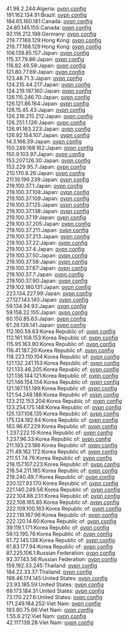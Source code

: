41.98.2.244:Algeria: [ovpn config](vpn/41_98_2_244.ovpn)  
191.162.134.91:Brazil: [ovpn config](vpn/191_162_134_91.ovpn)  
184.65.160.181:Canada: [ovpn config](vpn/184_65_160_181.ovpn)  
24.80.145.155:Canada: [ovpn config](vpn/24_80_145_155.ovpn)  
92.116.212.198:Germany: [ovpn config](vpn/92_116_212_198.ovpn)  
219.77.168.129:Hong Kong: [ovpn config](vpn/219_77_168_129.ovpn)  
219.77.168.129:Hong Kong: [ovpn config](vpn/219_77_168_129.ovpn)  
106.139.85.157:Japan: [ovpn config](vpn/106_139_85_157.ovpn)  
115.37.79.86:Japan: [ovpn config](vpn/115_37_79_86.ovpn)  
116.82.49.59:Japan: [ovpn config](vpn/116_82_49_59.ovpn)  
121.80.77.69:Japan: [ovpn config](vpn/121_80_77_69.ovpn)  
123.48.71.3:Japan: [ovpn config](vpn/123_48_71_3.ovpn)  
124.215.44.217:Japan: [ovpn config](vpn/124_215_44_217.ovpn)  
124.219.197.160:Japan: [ovpn config](vpn/124_219_197_160.ovpn)  
126.115.246.70:Japan: [ovpn config](vpn/126_115_246_70.ovpn)  
126.121.86.164:Japan: [ovpn config](vpn/126_121_86_164.ovpn)  
126.15.45.43:Japan: [ovpn config](vpn/126_15_45_43.ovpn)  
126.216.215.212:Japan: [ovpn config](vpn/126_216_215_212.ovpn)  
126.251.1.126:Japan: [ovpn config](vpn/126_251_1_126.ovpn)  
126.91.163.223:Japan: [ovpn config](vpn/126_91_163_223.ovpn)  
126.92.154.107:Japan: [ovpn config](vpn/126_92_154_107.ovpn)  
14.3.166.39:Japan: [ovpn config](vpn/14_3_166_39.ovpn)  
150.249.168.162:Japan: [ovpn config](vpn/150_249_168_162.ovpn)  
150.9.103.97:Japan: [ovpn config](vpn/150_9_103_97.ovpn)  
153.207.126.30:Japan: [ovpn config](vpn/153_207_126_30.ovpn)  
153.229.95.7:Japan: [ovpn config](vpn/153_229_95_7.ovpn)  
210.170.8.26:Japan: [ovpn config](vpn/210_170_8_26.ovpn)  
211.19.199.239:Japan: [ovpn config](vpn/211_19_199_239.ovpn)  
219.100.37.1:Japan: [ovpn config](vpn/219_100_37_1.ovpn)  
219.100.37.108:Japan: [ovpn config](vpn/219_100_37_108.ovpn)  
219.100.37.109:Japan: [ovpn config](vpn/219_100_37_109.ovpn)  
219.100.37.125:Japan: [ovpn config](vpn/219_100_37_125.ovpn)  
219.100.37.138:Japan: [ovpn config](vpn/219_100_37_138.ovpn)  
219.100.37.19:Japan: [ovpn config](vpn/219_100_37_19.ovpn)  
219.100.37.205:Japan: [ovpn config](vpn/219_100_37_205.ovpn)  
219.100.37.211:Japan: [ovpn config](vpn/219_100_37_211.ovpn)  
219.100.37.213:Japan: [ovpn config](vpn/219_100_37_213.ovpn)  
219.100.37.22:Japan: [ovpn config](vpn/219_100_37_22.ovpn)  
219.100.37.4:Japan: [ovpn config](vpn/219_100_37_4.ovpn)  
219.100.37.50:Japan: [ovpn config](vpn/219_100_37_50.ovpn)  
219.100.37.58:Japan: [ovpn config](vpn/219_100_37_58.ovpn)  
219.100.37.67:Japan: [ovpn config](vpn/219_100_37_67.ovpn)  
219.100.37.7:Japan: [ovpn config](vpn/219_100_37_7.ovpn)  
219.100.37.90:Japan: [ovpn config](vpn/219_100_37_90.ovpn)  
219.102.180.131:Japan: [ovpn config](vpn/219_102_180_131.ovpn)  
223.134.227.99:Japan: [ovpn config](vpn/223_134_227_99.ovpn)  
27.127.143.140:Japan: [ovpn config](vpn/27_127_143_140.ovpn)  
59.134.94.93:Japan: [ovpn config](vpn/59_134_94_93.ovpn)  
59.158.22.155:Japan: [ovpn config](vpn/59_158_22_155.ovpn)  
60.150.85.63:Japan: [ovpn config](vpn/60_150_85_63.ovpn)  
61.26.139.141:Japan: [ovpn config](vpn/61_26_139_141.ovpn)  
112.160.59.63:Korea Republic of: [ovpn config](vpn/112_160_59_63.ovpn)  
112.161.108.153:Korea Republic of: [ovpn config](vpn/112_161_108_153.ovpn)  
115.95.163.90:Korea Republic of: [ovpn config](vpn/115_95_163_90.ovpn)  
116.41.187.20:Korea Republic of: [ovpn config](vpn/116_41_187_20.ovpn)  
118.223.110.104:Korea Republic of: [ovpn config](vpn/118_223_110_104.ovpn)  
121.132.241.153:Korea Republic of: [ovpn config](vpn/121_132_241_153.ovpn)  
121.133.46.205:Korea Republic of: [ovpn config](vpn/121_133_46_205.ovpn)  
121.136.144.121:Korea Republic of: [ovpn config](vpn/121_136_144_121.ovpn)  
121.146.154.134:Korea Republic of: [ovpn config](vpn/121_146_154_134.ovpn)  
121.187.151.199:Korea Republic of: [ovpn config](vpn/121_187_151_199.ovpn)  
121.54.248.188:Korea Republic of: [ovpn config](vpn/121_54_248_188.ovpn)  
123.212.153.204:Korea Republic of: [ovpn config](vpn/123_212_153_204.ovpn)  
123.254.175.148:Korea Republic of: [ovpn config](vpn/123_254_175_148.ovpn)  
125.137.108.135:Korea Republic of: [ovpn config](vpn/125_137_108_135.ovpn)  
175.124.192.64:Korea Republic of: [ovpn config](vpn/175_124_192_64.ovpn)  
183.96.67.229:Korea Republic of: [ovpn config](vpn/183_96_67_229.ovpn)  
1.237.222.15:Korea Republic of: [ovpn config](vpn/1_237_222_15.ovpn)  
1.237.96.33:Korea Republic of: [ovpn config](vpn/1_237_96_33.ovpn)  
211.193.23.186:Korea Republic of: [ovpn config](vpn/211_193_23_186.ovpn)  
211.49.162.172:Korea Republic of: [ovpn config](vpn/211_49_162_172.ovpn)  
211.51.74.76:Korea Republic of: [ovpn config](vpn/211_51_74_76.ovpn)  
218.157.107.223:Korea Republic of: [ovpn config](vpn/218_157_107_223.ovpn)  
218.54.211.185:Korea Republic of: [ovpn config](vpn/218_54_211_185.ovpn)  
219.240.49.7:Korea Republic of: [ovpn config](vpn/219_240_49_7.ovpn)  
220.127.93.170:Korea Republic of: [ovpn config](vpn/220_127_93_170.ovpn)  
221.140.249.56:Korea Republic of: [ovpn config](vpn/221_140_249_56.ovpn)  
222.104.88.231:Korea Republic of: [ovpn config](vpn/222_104_88_231.ovpn)  
222.108.165.85:Korea Republic of: [ovpn config](vpn/222_108_165_85.ovpn)  
222.109.100.163:Korea Republic of: [ovpn config](vpn/222_109_100_163.ovpn)  
222.118.167.96:Korea Republic of: [ovpn config](vpn/222_118_167_96.ovpn)  
222.120.14.60:Korea Republic of: [ovpn config](vpn/222_120_14_60.ovpn)  
39.119.1.171:Korea Republic of: [ovpn config](vpn/39_119_1_171.ovpn)  
59.13.195.76:Korea Republic of: [ovpn config](vpn/59_13_195_76.ovpn)  
61.72.145.138:Korea Republic of: [ovpn config](vpn/61_72_145_138.ovpn)  
61.83.177.94:Korea Republic of: [ovpn config](vpn/61_83_177_94.ovpn)  
87.225.106.1:Russian Federation: [ovpn config](vpn/87_225_106_1.ovpn)  
92.37.143.56:Russian Federation: [ovpn config](vpn/92_37_143_56.ovpn)  
159.192.33.245:Thailand: [ovpn config](vpn/159_192_33_245.ovpn)  
184.22.33.37:Thailand: [ovpn config](vpn/184_22_33_37.ovpn)  
198.46.174.145:United States: [ovpn config](vpn/198_46_174_145.ovpn)  
23.93.185.59:United States: [ovpn config](vpn/23_93_185_59.ovpn)  
69.173.184.31:United States: [ovpn config](vpn/69_173_184_31.ovpn)  
73.170.227.6:United States: [ovpn config](vpn/73_170_227_6.ovpn)  
171.249.184.252:Viet Nam: [ovpn config](vpn/171_249_184_252.ovpn)  
183.80.75.66:Viet Nam: [ovpn config](vpn/183_80_75_66.ovpn)  
1.55.6.212:Viet Nam: [ovpn config](vpn/1_55_6_212.ovpn)  
42.117.139.28:Viet Nam: [ovpn config](vpn/42_117_139_28.ovpn)  
